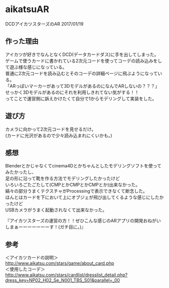 # aikatsuAR
DCDアイカツスターズのAR 2017/01/19

## 作った理由
アイカツが好きでなんとなくDCD(データカードダス)に手を出してしまった。  
ゲームで使うカードに書かれている2次元コードを使ってコーデの読み込みをして遊ぶ様な感じになっている。  
普通に2次元コードを読み込むとそのコーデの詳細ページに飛ぶようになっている。  
「ARっぽいマーカーがあって3DモデルがあるのになんでARしないの？？？」  
せっかく3Dモデルがあるのにそれを利用しきれてない気がする！！  
ってことで運営側に訴えかけたくて自分で1からモデリングして実装をした。

## 遊び方
カメラに向かって2次元コードを見せるだけ。  
(カードに光沢があるので少々読み込まれにくいかも。)

## 感想
Blenderとかじゃなくてcinema4Dとかちゃんとしたモデリングソフトを使ってみたかったし、  
足の形に沿って靴を作る方法でモデリングしたかったけど  
いろいろごたごたして(CMPとかCMPとかCMPとか)出来なかった。  
縞々の部分うまくテクスチャがProcessingで表示できなくて断念した。  
ほんとはカードを下において上にオブジェが飛び出してくるような感じにしたかったけど  
USBカメラがうまく起動されなくて出来なかった。  
  
『アイカツスターズの運営の方！！ぜひこんな感じのARアプリの開発おねがいしまぁーーーーーーーす！(ガチ目に。)』  

## 参考
＜アイカツカードの説明＞<http://www.aikatsu.com/stars/game/about_card.php>  
＜使用したコーデ＞<http://www.aikatsu.com/stars/cardlist/dresslist_detail.php?dress_key=NP02_H02_Se_N001_TBS_S01&parallel=_00>
